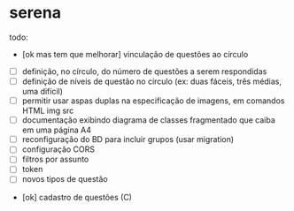 # serena

todo:
- [ok mas tem que melhorar] vinculação de questões ao círculo
- [ ] definição, no círculo, do número de questões a serem respondidas
- [ ] definição de níveis de questão no círculo (ex: duas fáceis, três médias, uma difícil)
- [ ] permitir usar aspas duplas na especificação de imagens, em comandos HTML img src
- [ ] documentação exibindo diagrama de classes fragmentado que caiba em uma página A4
- [ ] reconfiguração do BD para incluir grupos (usar migration)
- [ ] configuração CORS
- [ ] filtros por assunto
- [ ] token
- [ ] novos tipos de questão
- [ok] cadastro de questões (C)
